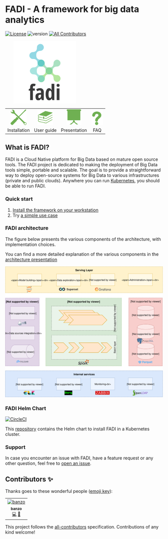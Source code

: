 # FADI - A framework for big data analytics
[![License](https://img.shields.io/badge/License-Apache%202.0-blue.svg)](https://opensource.org/licenses/Apache-2.0) ![version](https://img.shields.io/github/tag/cetic/fadi.svg?label=release) [![All Contributors](https://img.shields.io/badge/all_contributors-1-orange.svg?style=flat-square)](#contributors)

<p align="center">
  <p align="center" style="width: 50%; height: 200px;">
    <img src="doc/images/logo.png" height="200"/>
  </p>
  <p align="center" style="margin-top: 16px">
      <table style="border:none;">
        <tr>
          <td style="text-align: center; vertical-align: middle;"><a href="INSTALL.md"><img alt="Installation guide" src="doc/images/install.svg" height="50"></a></td>
          <td style="text-align: center; vertical-align: middle;"><a href="USERGUIDE.md"><img alt="User guide" src="doc/images/userguide.svg" height="50"></a></td>
          <td style="text-align: center; vertical-align: middle;"><a href="https://fadi.presentations.cetic.be"><img alt="Presentation slides" src="doc/images/presentation.svg" height="50"></a></td>
          <td style="text-align: center; vertical-align: middle;"><a href="FAQ.md"><img alt="FAQ" src="doc/images/faq.svg" height="50"></a></td>
        </tr>
        <tr>
          <td style="text-align: center; vertical-align: middle;">Installation</td>
          <td style="text-align: center; vertical-align: middle;">User guide</td>
          <td style="text-align: center; vertical-align: middle;">Presentation</td>
          <td style="text-align: center; vertical-align: middle;">FAQ</td>
        </tr>
      </table>
  </p>
</p>
 
## What is FADI?

FADI is a Cloud Native platform for Big Data based on mature open source tools.
The FADI project is dedicated to making the deployment of Big Data tools simple, portable and scalable. 
The goal is to provide a straightforward way to deploy open-source systems for Big Data to various infrastructures (private and public clouds). 
Anywhere you can run [Kubernetes](https://kubernetes.io/), you should be able to run FADI.

### Quick start

1. [Install the framework on your workstation](INSTALL.md)
2. Try [a simple use case](USERGUIDE.md)

### FADI architecture

The figure below presents the various components of the architecture, with implementation choices.

You can find a more detailed explanation of the various components in the [architecture presentation](https://fadi.presentations.cetic.be)

![FADI stack](doc/images/architecture/implementation_view.svg)

### FADI Helm Chart

[![CircleCI](https://circleci.com/gh/cetic/helm-fadi.svg?style=svg)](https://circleci.com/gh/cetic/helm-fadi/tree/master)

This [repository](https://github.com/cetic/helm-fadi) contains the Helm chart to install FADI in a Kubernetes cluster.

### Support

In case you encounter an issue with FADI, have a feature request or any other question, feel free to [open an issue](https://github.com/cetic/fadi/issues/new/choose).

## Contributors ✨

Thanks goes to these wonderful people ([emoji key](https://allcontributors.org/docs/en/emoji-key)):

<!-- ALL-CONTRIBUTORS-LIST:START - Do not remove or modify this section -->
<!-- prettier-ignore -->
<table>
  <tr>
    <td align="center"><a href="https://github.com/banzo"><img src="https://avatars1.githubusercontent.com/u/2684865?v=4" width="100px;" alt="banzo"/><br /><sub><b>banzo</b></sub></a><br /><a href="https://github.com/cetic/fadi/commits?author=banzo" title="Code">💻</a> <a href="#review-banzo" title="Reviewed Pull Requests">👀</a></td>
  </tr>
</table>

<!-- ALL-CONTRIBUTORS-LIST:END -->

This project follows the [all-contributors](https://github.com/all-contributors/all-contributors) specification. Contributions of any kind welcome!
